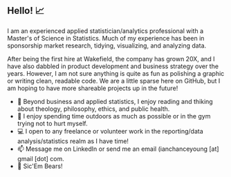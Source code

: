 ## Hello! 📈

I am an experienced applied statistician/analytics professional with a Master's of Science in Statistics. Much of my experience has been in sponsorship market research, tidying, visualizing, and analyzing data. 

After being the first hire at Wakefield, the company has grown 20X, and I have also dabbled in product development and business strategy over the years. However, I am not sure anything is quite as fun as polishing a graphic or writing clean, readable code. We are a little sparse here on GitHub, but I am hoping to have more shareable projects up in the future!

- 🔭 Beyond business and applied statistics, I enjoy reading and thiking about theology, philosophy, ethics, and public health.
- 🌲 I enjoy spending time outdoors as much as possible or in the gym trying not to hurt myself.
- 💻 I open to any freelance or volunteer work in the reporting/data analysis/statistics realm as I have time!
- 📫 Message me on LinkedIn or send me an email (ianchanceyoung [at] gmail [dot] com.
- 🐻 Sic'Em Bears!
